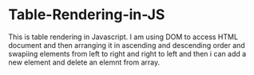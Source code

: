 # Table-Rendering-in-JS
This is table rendering in Javascript. I am using DOM to access HTML document and then arranging it in ascending and descending order and swapiing elements from left to right and right to left and then i can add a new element and delete an elemnt from array.  
